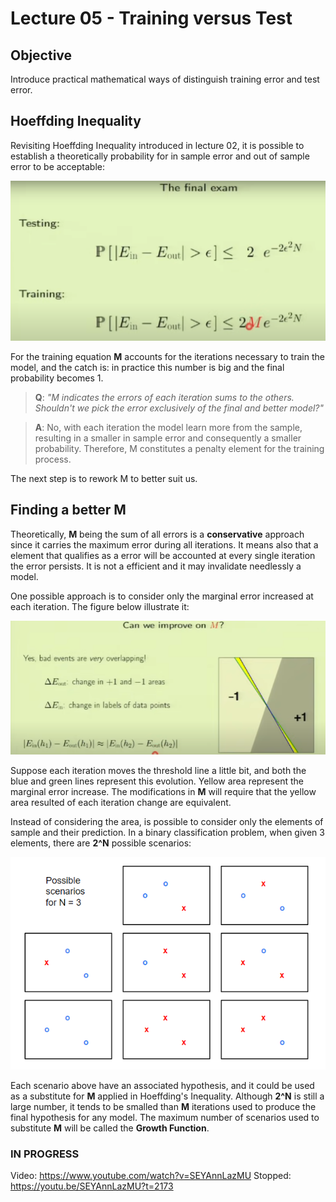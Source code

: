 # Lecture 05 - Training versus Test

## Objective
Introduce practical mathematical ways of distinguish training error and test error.

## Hoeffding Inequality
Revisiting Hoeffding Inequality introduced in lecture 02, it is possible to establish a theoretically probability for in sample error and out of sample error to be acceptable:


<div>
<img src="img/hoeffding-train-test.PNG" width="600"/>
<div>

For the training equation **M** accounts for the iterations necessary to train the model, and the catch is: in practice this number is big and the final probability becomes 1.

> **Q**: *"M indicates the errors of each iteration sums to the others. Shouldn't we pick the error exclusively of the final and better model?"*

> **A**: No, with each iteration the model learn more from the sample, resulting in a smaller in sample error and consequently a smaller probability. Therefore, M constitutes a penalty element for the training process.

The next step is to rework M to better suit us.


## Finding a better **M**

Theoretically, **M** being the sum of all errors is a **conservative** approach since it carries the maximum error during all iterations. It means also that a element that qualifies as a error will be accounted at every single iteration the error persists. It is not a efficient and it may invalidate needlessly a model.

One possible approach is to consider only the marginal error increased at each iteration. The figure below illustrate it:

<div>
<img src="img/overlapping-errors.PNG" width="600"/>
<div>

Suppose each iteration moves the threshold line a little bit, and both the blue and green lines represent this evolution. Yellow area represent the marginal error increase. The modifications in **M** will require that the yellow area resulted of each iteration change are equivalent.

Instead of considering the area, is possible to consider only the elements of sample and their prediction. In a binary classification problem, when given 3 elements, there are **2^N** possible scenarios:

<div>
<img src="img/m-as-2-n.PNG" width="600"/>
<div>

Each scenario above have an associated hypothesis, and it could be used as a substitute for **M** applied in Hoeffding's Inequality. Although **2^N** is still a large number, it tends to be smalled than **M** iterations used to produce the final hypothesis for any model. The maximum number of scenarios used to substitute **M** will be called the **Growth Function**.




### IN PROGRESS


Video: https://www.youtube.com/watch?v=SEYAnnLazMU
Stopped: https://youtu.be/SEYAnnLazMU?t=2173